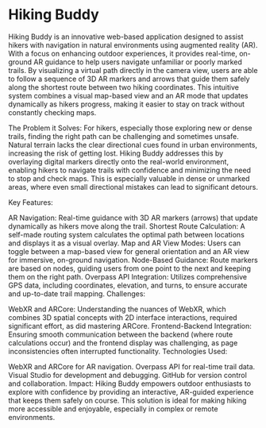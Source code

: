 # Hiking Buddy
Hiking Buddy is an innovative web-based application designed to assist hikers with navigation in natural environments using augmented reality (AR). With a focus on enhancing outdoor experiences, it provides real-time, on-ground AR guidance to help users navigate unfamiliar or poorly marked trails. By visualizing a virtual path directly in the camera view, users are able to follow a sequence of 3D AR markers and arrows that guide them safely along the shortest route between two hiking coordinates. This intuitive system combines a visual map-based view and an AR mode that updates dynamically as hikers progress, making it easier to stay on track without constantly checking maps.

The Problem it Solves: For hikers, especially those exploring new or dense trails, finding the right path can be challenging and sometimes unsafe. Natural terrain lacks the clear directional cues found in urban environments, increasing the risk of getting lost. Hiking Buddy addresses this by overlaying digital markers directly onto the real-world environment, enabling hikers to navigate trails with confidence and minimizing the need to stop and check maps. This is especially valuable in dense or unmarked areas, where even small directional mistakes can lead to significant detours.

Key Features:

AR Navigation: Real-time guidance with 3D AR markers (arrows) that update dynamically as hikers move along the trail.
Shortest Route Calculation: A self-made routing system calculates the optimal path between locations and displays it as a visual overlay.
Map and AR View Modes: Users can toggle between a map-based view for general orientation and an AR view for immersive, on-ground navigation.
Node-Based Guidance: Route markers are based on nodes, guiding users from one point to the next and keeping them on the right path.
Overpass API Integration: Utilizes comprehensive GPS data, including coordinates, elevation, and turns, to ensure accurate and up-to-date trail mapping.
Challenges:

WebXR and ARCore: Understanding the nuances of WebXR, which combines 3D spatial concepts with 2D interface interactions, required significant effort, as did mastering ARCore.
Frontend-Backend Integration: Ensuring smooth communication between the backend (where route calculations occur) and the frontend display was challenging, as page inconsistencies often interrupted functionality.
Technologies Used:

WebXR and ARCore for AR navigation.
Overpass API for real-time trail data.
Visual Studio for development and debugging.
GitHub for version control and collaboration.
Impact: Hiking Buddy empowers outdoor enthusiasts to explore with confidence by providing an interactive, AR-guided experience that keeps them safely on course. This solution is ideal for making hiking more accessible and enjoyable, especially in complex or remote environments.
